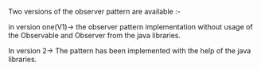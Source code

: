 Two versions of the observer pattern are available :-

in version one(V1)-> the observer pattern implementation without usage of 
the Observable and Observer from the java libraries.

In version 2-> The pattern has been implemented with the help of the java libraries.